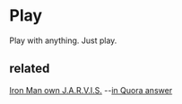 # Play
Play with anything. Just play.
## related 
[Iron Man own J.A.R.V.I.S.](https://github.com/ab-anand/Bruno) --[in Quora answer](https://qr.ae/TUyPCD)
